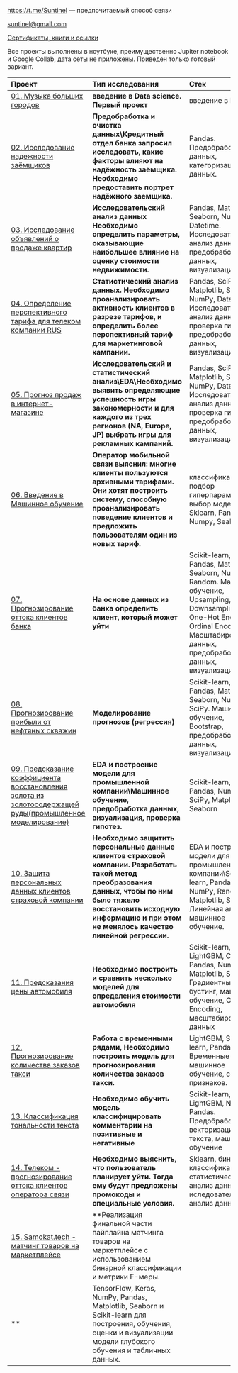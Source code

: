 https://t.me/Suntinel — предпочитаемый способ связи

suntinel@gmail.com

[Сертификаты, книги и ссылки](https://github.com/Suntinel/projects_1/tree/d98799460340fdd1d452614f5718581ed264c164/certificates)

Все проекты выполнены в ноутбуке, преимущественно Jupiter notebook и Google Collab, дата сеты не приложены. Приведен только готовый вариант.

| Проект  | Тип исследования | Стек |
|:------------- |:---------------|:-------------|
| [01. Музыка больших городов](https://github.com/Suntinel/projects_1/tree/4f4a653a0af9fe86917bf6986734a3d2741d8521/music_of_cities)         | **введение в Data science. Первый проект**        | введение в EDA      |
| [02. Исследование надежности заёмщиков](https://github.com/Suntinel/projects_1/tree/4f4a653a0af9fe86917bf6986734a3d2741d8521/borrowers)         | **Предобработка и очистка данных\Кредитный отдел банка запросил исследовать, какие факторы влияют на надёжность заёмщика. Необходимо предоставить портрет надёжного заемщика.**        | Pandas. Предобработка данных, категоризация данных.        |
| [03. Исследование объявлений о продаже квартир](https://github.com/Suntinel/projects_1/tree/4f4a653a0af9fe86917bf6986734a3d2741d8521/real_state_eda)       | **Исследовательский анализ данных Необходимо определить параметры, оказывающие наибольшее влияние на оценку стоимости недвижимости.**       | Pandas, Matplotlib, Seaborn, NumPy, Datetime. Исследовательский анализ данных, предобработка данных, визуализация.        |
| [04. Определение перспективного тарифа для телеком компании RUS](https://github.com/Suntinel/projects_1/tree/4f4a653a0af9fe86917bf6986734a3d2741d8521/statistical_data_analysis)          | **Статистический анализ данных. Необходимо проанализировать активность клиентов в разрезе тарифов, и определить более перспективный тариф для маркетинговой кампании.**       | Pandas, SciPy, Matplotlib, Seaborn, NumPy, Datetime. Исследовательский анализ данных, проверка гипотез, предобработка данных, визуализация.        |
| [05. Прогноз продаж в интернет-магазине](https://github.com/Suntinel/projects_1/tree/4f4a653a0af9fe86917bf6986734a3d2741d8521/eda_games)       | **Исследовательский и статистический анализ\EDA\Необходимо выявить определяющие успешность игры закономерности и для каждого из трех регионов (NA, Europe, JP) выбрать игры для рекламных кампаний.**       | Pandas, SciPy, Matplotlib, Seaborn, NumPy, Datetime. Исследовательский анализ данных, проверка гипотез, предобработка данных, визуализация.        |
| [06. Введение в Машинное обучение](https://github.com/Suntinel/projects_1/tree/4f4a653a0af9fe86917bf6986734a3d2741d8521/tariff_recommendation)        | **Оператор мобильной связи выяснил: многие клиенты пользуются архивными тарифами. Они хотят построить систему, способную проанализировать поведение клиентов и предложить пользователям один из новых тариф.**       |классификация, подбор гиперпараметров, выбор модели МО, Sklearn, Pandas, Numpy, Seaborn        |
| [07. Прогнозирование оттока клиентов банка](https://github.com/Suntinel/projects_1/tree/4f4a653a0af9fe86917bf6986734a3d2741d8521/churn)        | **На основе данных из банка определить клиент, который может уйти**       | Scikit-learn, Pandas, Matplotlib, Seaborn, NumPy, Random. Машинное обучение, Upsampling, Downsampling, One-Hot Encoding, Ordinal Encoding, Масштабирование данных, предобработка данных, визуализация.        |
| [08. Прогнозирование прибыли от нефтяных скважин](https://github.com/Suntinel/projects_1/tree/4f4a653a0af9fe86917bf6986734a3d2741d8521/geo_data)         | **Моделирование прогнозов (регрессия)**       | Scikit-learn, Pandas, Matplotlib, Seaborn, NumPy, SciPy. Машинное обучение, Bootstrap, предобработка данных, визуализация.        |
| [09. Предсказание коэффициента восстановления золота из золотосодержащей руды(промышленное моделирование)](https://github.com/Suntinel/projects_1/tree/4f4a653a0af9fe86917bf6986734a3d2741d8521/pred_gold)      | **EDA и построение модели для промышленной компании\Машинное обучение, предобработка данных, визуализация, проверка гипотез.**       | Scikit-learn, Pandas, NumPy, SciPy, Matplotlib, Seaborn        |
| [10. Защита персональных данных клиентов страховой компании](https://github.com/Suntinel/projects_1/tree/4f4a653a0af9fe86917bf6986734a3d2741d8521/data_protection)      | **Необходимо защитить персональные данные клиентов страховой компании. Разработать такой метод преобразования данных, чтобы по ним было тяжело восстановить исходную информацию и при этом не менялось качество линейной регрессии.**       | EDA и построение модели для промышленной компании\Scikit-learn, Pandas, NumPy, Random, Matplotlib, Seaborn. Линейная алгебра, машинное обучение.       |
| [11. Предсказания цены автомобиля](https://github.com/Suntinel/projects_1/tree/4f4a653a0af9fe86917bf6986734a3d2741d8521/autos)       | **Необходимо построить и сравнить несколько моделей для определения стоимости автомобиля**       | Scikit-learn, LightGBM, Catboost, Pandas, NumPy, Matplotlib, Seaborn. Градиентный бустинг, машинное обучение, Ordinal Encoding, масштабирование данных        |
| [12. Прогнозирование количества заказов такси](https://github.com/Suntinel/projects_1/tree/4f4a653a0af9fe86917bf6986734a3d2741d8521/time_series_taxi)         | **Работа с временными рядами, Необходимо построить модель для прогнозирования количества заказов такси.**       | LightGBM, Scikit-learn, Pandas, Временные ряды, машинное обучение, создание признаков.        |
| [13. Классификация тональности текста](https://github.com/Suntinel/projects_1/tree/4f4a653a0af9fe86917bf6986734a3d2741d8521/toxic_comments)         | **Необходимо обучить модель классифицировать комментарии на позитивные и негативные**       |  Scikit-learn, LightGBM, NLTK, re, Pandas. Предобработка и векторизация текста, машинное обучение        |
| [14. Телеком - прогнозирование оттока клиентов оператора связи](https://github.com/Suntinel/projects_1/tree/4f4a653a0af9fe86917bf6986734a3d2741d8521/churn_telecom)      | **Необходимо выяснить, что пользователь планирует уйти. Тогда ему будут предложены промокоды и специальные условия.**       | Sklearn, бинарная классификация, статистический анализ данных и иследовательский анализ данных.        |
| [15. Samokat.tech - матчинг товаров на маркетплейсе](https://github.com/Suntinel/projects_1/blob/99d8792d943adc58f2c5ca8c9c5f47ec7d33a185/binary_classification_marketplace/binary_classification_marketplace%20.ipynb)      | **Реализация финальной части пайплайна матчинга товаров на маркетплейсе с использованием бинарной классификации и метрики F-меры.
**       | TensorFlow, Keras, NumPy, Pandas, Matplotlib, Seaborn и Scikit-learn для построения, обучения, оценки и визуализации модели глубокого обучения и табличных данных.        |
